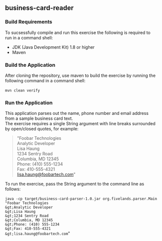 ## business-card-reader

### Build Requirements
To sucsessfully compile and run this exercise the following is required to run in a command shell: 
- JDK (Java Development Kit) 1.8 or higher
- Maven

### Build the Application 
After cloning the repository, use maven to build the exercise by running the following command in a command shell:<br/><br/>
`mvn clean verify` 

### Run the Application
This application parses out the name, phone number and email address from a sample business card text.<br/>
The exercise requires a single String argument with line breaks surrounded by open/closed quotes, for example:<br/>

> "Foobar Technologies<br/>
> Analytic Developer<br/>
> Lisa Haung<br/>
> 1234 Sentry Road<br/>
> Columbia, MD 12345<br/>
> Phone: (410) 555-1234<br/>
> Fax: 410-555-4321<br/>
> lisa.haung@foobartech.com"<br/> 

To run the exercise, pass the String argument to the command line as follows:<br/><br/>
`java -cp target/business-card-parser-1.0.jar org.fivelands.parser.Main "Foobar Technologies`<br/> 
`&gt;Analytic Developer` <br/>
`&gt;Lisa Haung` <br/>
`&gt;1234 Sentry Road` <br/> 
`&gt;Columbia, MD 12345` <br/>
`&gt;Phone: (410) 555-1234`<br/> 
`&gt;Fax: 410-555-4321` <br/>
`&gt;lisa.haung@foobartech.com`" 
